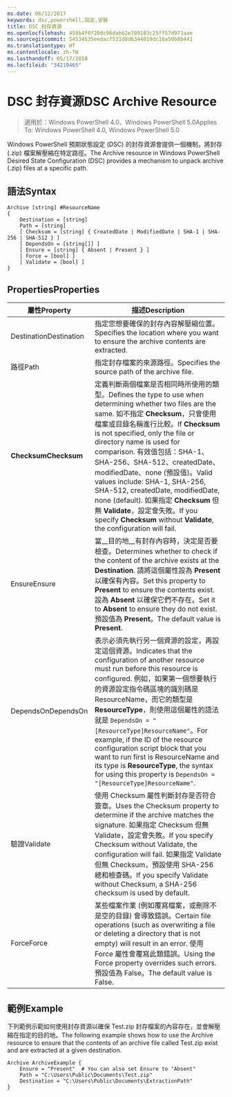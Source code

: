 ```yaml
---
ms.date: 06/12/2017
keywords: dsc,powershell,設定,安裝
title: DSC 封存資源
ms.openlocfilehash: 458b4f0f20dc96dab62e709183c25ff57d971aae
ms.sourcegitcommit: 54534635eedacf531d8d6344019dc16a50b8b441
ms.translationtype: HT
ms.contentlocale: zh-TW
ms.lasthandoff: 05/17/2018
ms.locfileid: "34219465"
---
```

# <a name="dsc-archive-resource"></a><span data-ttu-id="125ba-103">DSC 封存資源</span><span class="sxs-lookup"><span data-stu-id="125ba-103">DSC Archive Resource</span></span>

> <span data-ttu-id="125ba-104">適用於：Windows PowerShell 4.0、Windows PowerShell 5.0</span><span class="sxs-lookup"><span data-stu-id="125ba-104">Applies To: Windows PowerShell 4.0, Windows PowerShell 5.0</span></span>

<span data-ttu-id="125ba-105">Windows PowerShell 預期狀態設定 (DSC) 的封存資源會提供一個機制，將封存 (.zip) 檔案解壓縮在特定路徑。</span><span class="sxs-lookup"><span data-stu-id="125ba-105">The Archive resource in Windows PowerShell Desired State Configuration (DSC) provides a mechanism to unpack archive (.zip) files at a specific path.</span></span>

## <a name="syntax"></a><span data-ttu-id="125ba-106">語法</span><span class="sxs-lookup"><span data-stu-id="125ba-106">Syntax</span></span>
```MOF
Archive [string] #ResourceName
{
    Destination = [string]
    Path = [string]
    [ Checksum = [string] { CreatedDate | ModifiedDate | SHA-1 | SHA-256 | SHA-512 } ]
    [ DependsOn = [string[]] ]
    [ Ensure = [string] { Absent | Present } ]
    [ Force = [bool] ]
    [ Validate = [bool] ]
}
```

## <a name="properties"></a><span data-ttu-id="125ba-107">Properties</span><span class="sxs-lookup"><span data-stu-id="125ba-107">Properties</span></span>

|  <span data-ttu-id="125ba-108">屬性</span><span class="sxs-lookup"><span data-stu-id="125ba-108">Property</span></span>  |  <span data-ttu-id="125ba-109">描述</span><span class="sxs-lookup"><span data-stu-id="125ba-109">Description</span></span>   |
|---|---|
| <span data-ttu-id="125ba-110">Destination</span><span class="sxs-lookup"><span data-stu-id="125ba-110">Destination</span></span>| <span data-ttu-id="125ba-111">指定您想要確保的封存內容解壓縮位置。</span><span class="sxs-lookup"><span data-stu-id="125ba-111">Specifies the location where you want to ensure the archive contents are extracted.</span></span>|
| <span data-ttu-id="125ba-112">路徑</span><span class="sxs-lookup"><span data-stu-id="125ba-112">Path</span></span>| <span data-ttu-id="125ba-113">指定封存檔案的來源路徑。</span><span class="sxs-lookup"><span data-stu-id="125ba-113">Specifies the source path of the archive file.</span></span>|
| <span data-ttu-id="125ba-114">__Checksum__</span><span class="sxs-lookup"><span data-stu-id="125ba-114">__Checksum__</span></span>| <span data-ttu-id="125ba-115">定義判斷兩個檔案是否相同時所使用的類型。</span><span class="sxs-lookup"><span data-stu-id="125ba-115">Defines the type to use when determining whether two files are the same.</span></span> <span data-ttu-id="125ba-116">如不指定 __Checksum__，只會使用檔案或目錄名稱進行比較。</span><span class="sxs-lookup"><span data-stu-id="125ba-116">If __Checksum__ is not specified, only the file or directory name is used for comparison.</span></span> <span data-ttu-id="125ba-117">有效值包括：SHA-1、SHA-256、SHA-512、createdDate、modifiedDate、none (預設值)。</span><span class="sxs-lookup"><span data-stu-id="125ba-117">Valid values include: SHA-1, SHA-256, SHA-512, createdDate, modifiedDate, none (default).</span></span> <span data-ttu-id="125ba-118">如果指定 __Checksum__ 但無 __Validate__，設定會失敗。</span><span class="sxs-lookup"><span data-stu-id="125ba-118">If you specify __Checksum__ without __Validate__, the configuration will fail.</span></span>|
| <span data-ttu-id="125ba-119">Ensure</span><span class="sxs-lookup"><span data-stu-id="125ba-119">Ensure</span></span>| <span data-ttu-id="125ba-120">當__目的地__有封存內容時，決定是否要檢查。</span><span class="sxs-lookup"><span data-stu-id="125ba-120">Determines whether to check if the content of the archive exists at the __Destination__.</span></span> <span data-ttu-id="125ba-121">請將這個屬性設為 __Present__ 以確保有內容。</span><span class="sxs-lookup"><span data-stu-id="125ba-121">Set this property to __Present__ to ensure the contents exist.</span></span> <span data-ttu-id="125ba-122">設為 __Absent__ 以確保它們不存在。</span><span class="sxs-lookup"><span data-stu-id="125ba-122">Set it to __Absent__ to ensure they do not exist.</span></span> <span data-ttu-id="125ba-123">預設值為 __Present__。</span><span class="sxs-lookup"><span data-stu-id="125ba-123">The default value is __Present__.</span></span>|
| <span data-ttu-id="125ba-124">DependsOn</span><span class="sxs-lookup"><span data-stu-id="125ba-124">DependsOn</span></span> | <span data-ttu-id="125ba-125">表示必須先執行另一個資源的設定，再設定這個資源。</span><span class="sxs-lookup"><span data-stu-id="125ba-125">Indicates that the configuration of another resource must run before this resource is configured.</span></span> <span data-ttu-id="125ba-126">例如，如果第一個想要執行的資源設定指令碼區塊的識別碼是 ResourceName，而它的類型是 __ResourceType__，則使用這個屬性的語法就是 `DependsOn = "[ResourceType]ResourceName"`。</span><span class="sxs-lookup"><span data-stu-id="125ba-126">For example, if the ID of the resource configuration script block that you want to run first is ResourceName and its type is __ResourceType__, the syntax for using this property is `DependsOn = "[ResourceType]ResourceName"`.</span></span>|
| <span data-ttu-id="125ba-127">驗證</span><span class="sxs-lookup"><span data-stu-id="125ba-127">Validate</span></span>| <span data-ttu-id="125ba-128">使用 Checksum 屬性判斷封存是否符合簽章。</span><span class="sxs-lookup"><span data-stu-id="125ba-128">Uses the Checksum property to determine if the archive matches the signature.</span></span> <span data-ttu-id="125ba-129">如果指定 Checksum 但無 Validate，設定會失敗。</span><span class="sxs-lookup"><span data-stu-id="125ba-129">If you specify Checksum without Validate, the configuration will fail.</span></span> <span data-ttu-id="125ba-130">如果指定 Validate 但無 Checksum，預設使用 SHA-256 總和檢查碼。</span><span class="sxs-lookup"><span data-stu-id="125ba-130">If you specify Validate without Checksum, a SHA-256 checksum is used by default.</span></span>|
| <span data-ttu-id="125ba-131">Force</span><span class="sxs-lookup"><span data-stu-id="125ba-131">Force</span></span>| <span data-ttu-id="125ba-132">某些檔案作業 (例如覆寫檔案，或刪除不是空的目錄) 會導致錯誤。</span><span class="sxs-lookup"><span data-stu-id="125ba-132">Certain file operations (such as overwriting a file or deleting a directory that is not empty) will result in an error.</span></span> <span data-ttu-id="125ba-133">使用 Force 屬性會覆寫此類錯誤。</span><span class="sxs-lookup"><span data-stu-id="125ba-133">Using the Force property overrides such errors.</span></span> <span data-ttu-id="125ba-134">預設值為 False。</span><span class="sxs-lookup"><span data-stu-id="125ba-134">The default value is False.</span></span>|

## <a name="example"></a><span data-ttu-id="125ba-135">範例</span><span class="sxs-lookup"><span data-stu-id="125ba-135">Example</span></span>

<span data-ttu-id="125ba-136">下列範例示範如何使用封存資源以確保 Test.zip 封存檔案的內容存在，並會解壓縮在指定的目的地。</span><span class="sxs-lookup"><span data-stu-id="125ba-136">The following example shows how to use the Archive resource to ensure that the contents of an archive file called Test.zip exist and are extracted at a given destination.</span></span>

```
Archive ArchiveExample {
    Ensure = "Present"  # You can also set Ensure to "Absent"
    Path = "C:\Users\Public\Documents\Test.zip"
    Destination = "C:\Users\Public\Documents\ExtractionPath"
}
```